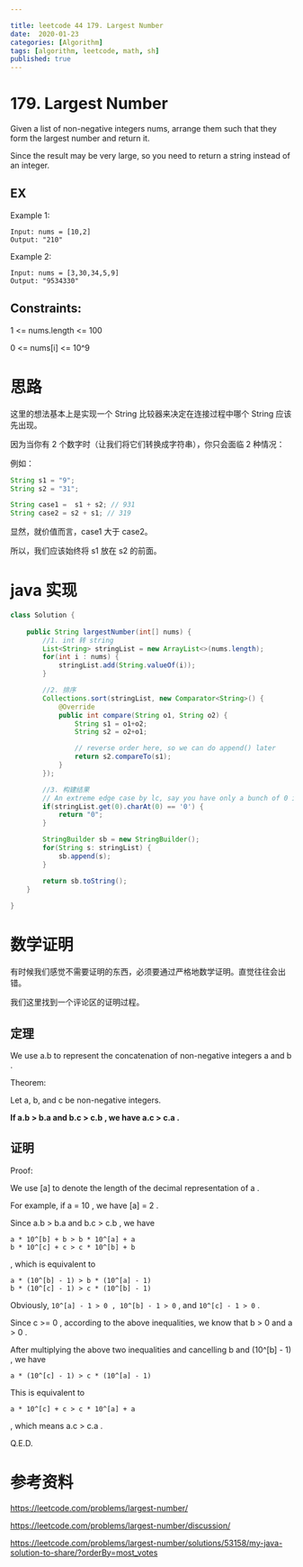 ```yaml
---

title: leetcode 44 179. Largest Number
date:  2020-01-23 
categories: [Algorithm]
tags: [algorithm, leetcode, math, sh]
published: true
---
```


# 179. Largest Number

Given a list of non-negative integers nums, arrange them such that they form the largest number and return it.

Since the result may be very large, so you need to return a string instead of an integer.

## EX
 
Example 1:

```
Input: nums = [10,2]
Output: "210"
```

Example 2:

```
Input: nums = [3,30,34,5,9]
Output: "9534330"
``` 

## Constraints:

1 <= nums.length <= 100

0 <= nums[i] <= 10^9


# 思路

这里的想法基本上是实现一个 String 比较器来决定在连接过程中哪个 String 应该先出现。 

因为当你有 2 个数字时（让我们将它们转换成字符串），你只会面临 2 种情况：

例如：

```java
String s1 = "9";
String s2 = "31";

String case1 =  s1 + s2; // 931
String case2 = s2 + s1; // 319
```

显然，就价值而言，case1 大于 case2。

所以，我们应该始终将 s1 放在 s2 的前面。


# java 实现

```java
class Solution {
    
    public String largestNumber(int[] nums) {
        //1. int 转 string
        List<String> stringList = new ArrayList<>(nums.length);
        for(int i : nums) {
            stringList.add(String.valueOf(i));
        }

        //2. 排序
        Collections.sort(stringList, new Comparator<String>() {
            @Override
            public int compare(String o1, String o2) {
                String s1 = o1+o2;
                String s2 = o2+o1;

                // reverse order here, so we can do append() later
                return s2.compareTo(s1);
            }
        });

        //3. 构建结果
        // An extreme edge case by lc, say you have only a bunch of 0 in your int array
        if(stringList.get(0).charAt(0) == '0') {
            return "0";
        }

        StringBuilder sb = new StringBuilder();
        for(String s: stringList) {
            sb.append(s);
        }

        return sb.toString();
    }
    
}
```

# 数学证明

有时候我们感觉不需要证明的东西，必须要通过严格地数学证明。直觉往往会出错。

我们这里找到一个评论区的证明过程。

## 定理

We use a.b to represent the concatenation of non-negative integers a and b .

Theorem:

Let a, b, and c be non-negative integers. 

**If a.b > b.a and b.c > c.b , we have a.c > c.a .**

## 证明

Proof:

We use [a] to denote the length of the decimal representation of a . 

For example, if a = 10 , we have [a] = 2 .

Since a.b > b.a and b.c > c.b , we have

```
a * 10^[b] + b > b * 10^[a] + a
b * 10^[c] + c > c * 10^[b] + b
```

, which is equivalent to

```
a * (10^[b] - 1) > b * (10^[a] - 1)
b * (10^[c] - 1) > c * (10^[b] - 1)
```

Obviously, `10^[a] - 1 > 0 , 10^[b] - 1 > 0` , and `10^[c] - 1 > 0` . 

Since c >= 0 , according to the above inequalities, we know that b > 0 and a > 0 . 

After multiplying the above two inequalities and cancelling b and (10^[b] - 1) , we have

`a * (10^[c] - 1) > c * (10^[a] - 1)`

This is equivalent to

`a * 10^[c] + c > c * 10^[a] + a`

, which means a.c > c.a .

Q.E.D.

# 参考资料

https://leetcode.com/problems/largest-number/

https://leetcode.com/problems/largest-number/discussion/

https://leetcode.com/problems/largest-number/solutions/53158/my-java-solution-to-share/?orderBy=most_votes

